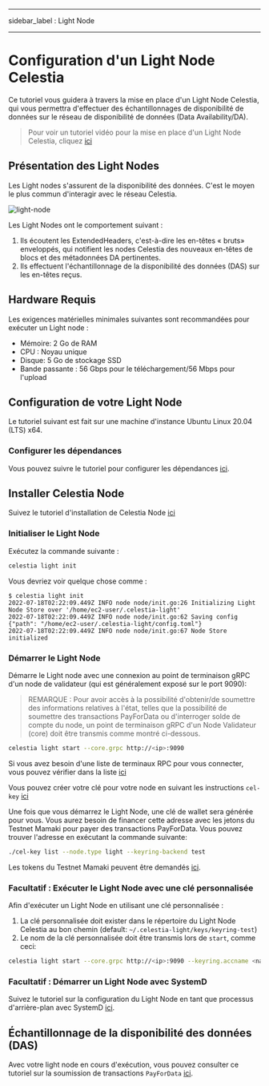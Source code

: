 - - -
sidebar_label : Light Node
- - -

# Configuration d'un Light Node Celestia

Ce tutoriel vous guidera à travers la mise en place d'un Light Node Celestia, qui vous permettra d'effectuer des échantillonnages de disponibilité de données sur le réseau de disponibilité de données (Data Availability/DA).

> Pour voir un tutoriel vidéo pour la mise en place d'un Light Node Celestia, cliquez [ici](../developers/light-node-video.md)

## Présentation des Light Nodes

Les Light nodes s'assurent de la disponibilité des données. C'est le moyen le plus commun d'interagir avec le réseau Celestia.

![light-node](/img/nodes/LightNodes.png)

Les Light Nodes ont le comportement suivant :

1. Ils écoutent les ExtendedHeaders, c'est-à-dire les en-têtes « bruts» enveloppés, qui notifient les nodes Celestia des nouveaux en-têtes de blocs et des métadonnées DA pertinentes.
2. Ils effectuent l'échantillonnage de la disponibilité des données (DAS) sur les en-têtes reçus.

## Hardware Requis

Les exigences matérielles minimales suivantes sont recommandées pour exécuter un Light node :

* Mémoire: 2 Go de RAM
* CPU : Noyau unique
* Disque: 5 Go de stockage SSD
* Bande passante : 56 Gbps pour le téléchargement/56 Mbps pour l'upload

## Configuration de votre Light Node

Le tutoriel suivant est fait sur une machine d'instance Ubuntu Linux 20.04 (LTS) x64.

### Configurer les dépendances

Vous pouvez suivre le tutoriel pour configurer les dépendances [ici](../developers/environment.md).

## Installer Celestia Node

Suivez le tutoriel d'installation de Celestia Node [ici](../developers/celestia-node.md)

### Initialiser le Light Node

Exécutez la commande suivante :

```sh
celestia light init
```

Vous devriez voir quelque chose comme :

<!-- markdownlint-disable MD013 -->
```output
$ celestia light init
2022-07-18T02:22:09.449Z INFO node node/init.go:26 Initializing Light Node Store over '/home/ec2-user/.celestia-light'
2022-07-18T02:22:09.449Z INFO node node/init.go:62 Saving config {"path": "/home/ec2-user/.celestia-light/config.toml"}
2022-07-18T02:22:09.449Z INFO node node/init.go:67 Node Store initialized
```
<!-- markdownlint-enable MD013 -->

### Démarrer le Light Node

Démarre le Light node avec une connexion au point de terminaison gRPC d'un node de validateur (qui est généralement exposé sur le port 9090):

> REMARQUE : Pour avoir accès à la possibilité d'obtenir/de soumettre des informations relatives à l'état, telles que la possibilité de soumettre des transactions PayForData ou d'interroger solde de compte du node, un point de terminaison gRPC d'un Node Validateur (core) doit être transmis comme montré ci-dessous.

```sh
celestia light start --core.grpc http://<ip>:9090
```

Si vous avez besoin d'une liste de terminaux RPC pour vous connecter, vous pouvez vérifier dans la liste [ici](./mamaki-testnet.md#rpc-endpoints)

Vous pouvez créer votre clé pour votre node en suivant les instructions `cel-key` [ici](./keys.md)

Une fois que vous démarrez le Light Node, une clé de wallet sera générée pour vous. Vous aurez besoin de financer cette adresse avec les jetons du Testnet Mamaki pour payer des transactions PayForData. Vous pouvez trouver l'adresse en exécutant la commande suivante:

```sh
./cel-key list --node.type light --keyring-backend test
```

Les tokens du Testnet Mamaki peuvent être demandés [ici](./mamaki-testnet.md#mamaki-testnet-faucet).

### Facultatif : Exécuter le Light Node avec une clé personnalisée

Afin d'exécuter un Light Node en utilisant une clé personnalisée :

1. La clé personnalisée doit exister dans le répertoire du Light Node Celestia au bon chemin (default: `~/.celestia-light/keys/keyring-test`)
2. Le nom de la clé personnalisée doit être transmis lors de `start`, comme ceci:

```sh
celestia light start --core.grpc http://<ip>:9090 --keyring.accname <name_of_custom_key>
```

### Facultatif : Démarrer un Light Node avec SystemD

Suivez le tutoriel sur la configuration du Light Node en tant que processus d'arrière-plan avec SystemD [ici](./systemd.md#celestia-light-node).

## Échantillonnage de la disponibilité des données (DAS)

Avec votre light node en cours d'exécution, vous pouvez consulter ce tutoriel sur la soumission de transactions `PayForData` [ici](../developers/node-tutorial.md).
